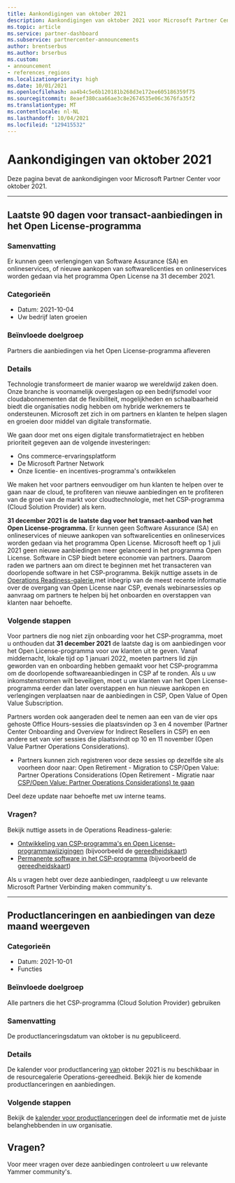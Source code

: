 ```yaml
---
title: Aankondigingen van oktober 2021
description: Aankondigingen van oktober 2021 voor Microsoft Partner Center waaronder nieuwe mogelijkheden, promoties, aanbiedingen, markten of wijzigingen in bestaande aanbiedingen.
ms.topic: article
ms.service: partner-dashboard
ms.subservice: partnercenter-announcements
author: brentserbus
ms.author: brserbus
ms.custom:
- announcement
- references_regions
ms.localizationpriority: high
ms.date: 10/01/2021
ms.openlocfilehash: aa4b4c5e6b120181b268d3e172ee605186359f75
ms.sourcegitcommit: 8eaef380caa66ae3c8e2674535e06c3676fa35f2
ms.translationtype: MT
ms.contentlocale: nl-NL
ms.lasthandoff: 10/04/2021
ms.locfileid: "129415532"
---
```

# <a name="october-2021-announcements"></a>Aankondigingen van oktober 2021

Deze pagina bevat de aankondigingen voor Microsoft Partner Center voor oktober 2021.

________________
## <a name="final-90-days-to-transact-offers-in-the-open-license-program"></a><a name="2"></a>Laatste 90 dagen voor transact-aanbiedingen in het Open License-programma

### <a name="summary"></a>Samenvatting

Er kunnen geen verlengingen van Software Assurance (SA) en onlineservices, of nieuwe aankopen van softwarelicenties en onlineservices worden gedaan via het programma Open License na 31 december 2021.

### <a name="categories"></a>Categorieën

- Datum: 2021-10-04
- Uw bedrijf laten groeien

### <a name="impacted-audience"></a>Beïnvloede doelgroep

Partners die aanbiedingen via het Open License-programma afleveren

### <a name="details"></a>Details

Technologie transformeert de manier waarop we wereldwijd zaken doen. Onze branche is voornamelijk overgeslagen op een bedrijfsmodel voor cloudabonnementen dat de flexibiliteit, mogelijkheden en schaalbaarheid biedt die organisaties nodig hebben om hybride werknemers te ondersteunen. Microsoft zet zich in om partners en klanten te helpen slagen en groeien door middel van digitale transformatie.

We gaan door met ons eigen digitale transformatietraject en hebben prioriteit gegeven aan de volgende investeringen:

- Ons commerce-ervaringsplatform
- De Microsoft Partner Network
- Onze licentie- en incentives-programma's ontwikkelen

We maken het voor partners eenvoudiger om hun klanten te helpen over te gaan naar de cloud, te profiteren van nieuwe aanbiedingen en te profiteren van de groei van de markt voor cloudtechnologie, met het CSP-programma (Cloud Solution Provider) als kern.

**31 december 2021 is de laatste dag voor het transact-aanbod van het Open License-programma.** Er kunnen geen Software Assurance (SA) en onlineservices of nieuwe aankopen van softwarelicenties en onlineservices worden gedaan via het programma Open License. Microsoft heeft op 1 juli 2021 geen nieuwe aanbiedingen meer gelanceerd in het programma Open License. Software in CSP biedt betere economie van partners. Daarom raden we partners aan om direct te beginnen met het transacteren van doorlopende software in het CSP-programma. Bekijk nuttige assets in de [Operations Readiness-galerie,](https://partner.microsoft.com/resources/collection/csp-open-evolution-to-a-better-experience#/)met inbegrip van de meest recente informatie over de overgang van Open License naar CSP, evenals webinarsessies op aanvraag om partners te helpen bij het onboarden en overstappen van klanten naar behoefte.

### <a name="next-steps"></a>Volgende stappen

Voor partners die nog niet zijn onboarding voor het CSP-programma, moet u onthouden dat **31 december 2021** de laatste dag is om aanbiedingen voor het Open License-programma voor uw klanten uit te geven. Vanaf middernacht, lokale tijd op 1 januari 2022, moeten partners lid zijn geworden van en onboarding hebben gemaakt voor het CSP-programma om de doorlopende softwareaanbiedingen in CSP af te ronden. Als u uw inkomstenstromen wilt beveiligen, moet u uw klanten van het Open License-programma eerder dan later overstappen en hun nieuwe aankopen en verlengingen verplaatsen naar de aanbiedingen in CSP, Open Value of Open Value Subscription.

Partners worden ook aangeraden deel te nemen aan een van de vier ops gehoste Office Hours-sessies die plaatsvinden op 3 en 4 november (Partner Center Onboarding and Overview for Indirect Resellers in CSP) en een andere set van vier sessies die plaatsvindt op 10 en 11 november (Open Value Partner Operations Considerations).

- Partners kunnen zich registreren voor deze sessies op dezelfde site als voorheen door naar: Open Retirement - Migration to CSP/Open Value: Partner Operations Considerations (Open Retirement - Migratie naar [CSP/Open Value: Partner Operations Considerations) te gaan](https://globalpbocomm.eventbuilder.com/OpenMigrationToCSPOV)

Deel deze update naar behoefte met uw interne teams.

### <a name="questions"></a>Vragen?

Bekijk nuttige assets in de Operations Readiness-galerie:

- [Ontwikkeling van CSP-programma's en Open License-programmawijzigingen](https://partner.microsoft.com/resources/collection/csp-open-evolution-to-a-better-experience#/) (bijvoorbeeld de [gereedheidskaart](https://partner.microsoft.com/resources/detail/csp-open-evolution-to-a-better-experience-readiness-map-pdf))
- [Permanente software in het CSP-programma](https://partner.microsoft.com/resources/collection/software-in-csp#/) (bijvoorbeeld de [gereedheidskaart](https://partner.microsoft.com/resources/detail/software-in-csp-readiness-map-pdf))

Als u vragen hebt over deze aanbiedingen, raadpleegt u uw relevante Microsoft Partner Verbinding maken community's.

________________
## <a name="view-this-months-product-launches-and-offers"></a><a name="1"></a>Productlanceringen en aanbiedingen van deze maand weergeven

### <a name="categories"></a>Categorieën

- Datum: 2021-10-01
- Functies

### <a name="impacted-audience"></a>Beïnvloede doelgroep

Alle partners die het CSP-programma (Cloud Solution Provider) gebruiken

### <a name="summary"></a>Samenvatting

De productlanceringsdatum van oktober is nu gepubliceerd.

### <a name="details"></a>Details

De kalender voor productlancering [van](https://partner.microsoft.com/resources/collection/product-launch-calendar-collection#/) oktober 2021 is nu beschikbaar in de resourcegalerie Operations-gereedheid. Bekijk hier de komende productlanceringen en aanbiedingen.

### <a name="next-steps"></a>Volgende stappen

Bekijk de [kalender voor productlancering](https://partner.microsoft.com/resources/collection/product-launch-calendar-collection#/)en deel de informatie met de juiste belanghebbenden in uw organisatie.

## <a name="questions"></a>Vragen?
Voor meer vragen over deze aanbiedingen controleert u uw relevante Yammer community's.